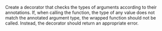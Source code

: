 Create a decorator that checks the types of arguments according to their annotations. If, when calling the function, the type of any value does not match the annotated argument type, the wrapped function should not be called. Instead, the decorator should return an appropriate error.

